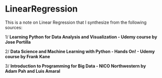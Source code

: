 # LinearRegression
This is a note on Linear Regression that I synthesize from the following sources:

1/ **Learning Python for Data Analysis and Visualization - Udemy course by Jose Portilla**

2/ **Data Science and Machine Learning with Python - Hands On! - Udemy course by Frank Kane**

3/ **Introduction to Programming for Big Data - NICO Northwestern by Adam Pah and Luis Amaral**
